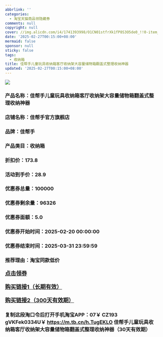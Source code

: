 ```yaml
---
abbrlink: ''
categories:
  - 淘宝天猫商品领隐藏券
comments: null
copyright: null
cover: //img.alicdn.com/i4/1741393998/O1CN01stfrXk1fP8S3O5de0_!!0-item_pic.jpg
date: '2025-02-27T00:15:00+08:00'
mermaid: false
sponsor: null
sticky: false
tags:
  - 收纳箱
title: 佳帮手儿童玩具收纳箱客厅收纳架大容量储物箱翻盖式整理收纳神器
updated: '2025-02-27T00:15:00+08:00'
--- 
```


![](//img.alicdn.com/i4/1741393998/O1CN01stfrXk1fP8S3O5de0_!!0-item_pic.jpg)

### 产品名称：佳帮手儿童玩具收纳箱客厅收纳架大容量储物箱翻盖式整理收纳神器
### 店铺名称：佳帮手官方旗舰店
### 品牌：佳帮手
### 产品类目：收纳箱
### 折扣价：173.8
### 活动到手价：28.9
### 优惠券总量：100000
### 优惠券剩余量：96326
### 优惠券面额：5.0
### 优惠券开始时间：2025-02-20 00:00:00	
### 优惠券结束时间：2025-03-31 23:59:59	
### 推荐理由：淘宝同款低价

<p style="font-size: 18px; font-weight: bold;">
  <a href="https://uland.taobao.com/coupon/edetail?e=1FNTnCi%2FiQmlhHvvyUNXZfh8CuWt5YH5OVuOuRD5gLJMmdsrkidbOWgpcJRl3wFwcV%2FlEyhmp8DoutG5%2BqG0eOqhMj9HFF5WztQ0fhb6qaRF7eh9NgsKmdlCSEUpgk0qJvpsGAEGdKnU2UXrv34MtHIE4r7wqPNK7NjcxRIBfQbVM%2Fe4LpP7OiwynAdGnOngsRcE0wncGCovmO3yavBleF4XWFj4Thi849IpuNimzZ39oIt1wrbvd3bN3ZFO%2FHcc8gw7CyR8B19SbnB%2BnTVamGzWclIq8Ox5ePm0yN%2BDLX19sbmH1Y1jVkGo0jB0pEDFIJ83Y%2FLXuVNuFxCkfk9J97IdW9jAXzgaJTNWSR3CwiY%3D&traceId=2166d8db17407296732636749d133b&union_lens=lensId%3AOPT%401740729690%40210402c1_0df6_1954b9329a6_bde7%4001%40eyJmbG9vcklkIjo3MzM1NH0ie" target="_blank">点击领券</a>
</p>
<p style="font-size: 18px; font-weight: bold;">
  <a href="https://s.click.taobao.com/t?e=m%3D2%26s%3D%2BrgSrZYuGzdw4vFB6t2Z2ueEDrYVVa64K7Vc7tFgwiHjf2vlNIV67kkfnVn6TwKdWI6w0dMGH8j3ID%2FV1RqsF4wnCJeELi4I%2FIEn%2BS1IjHAB0ghlTd7WlZVm%2FOAUUFw71qrpxiwMoCNxc1AtbZGVS3ZysvctPCR45Bm6Rmfgu%2BYLZMqoQW%2BfuLV7Mh%2FzulIELQl9mEirfI9CQTLeakBE0zh6s7%2BuNimE6kpVq1XV1hEvbFD0lqrR%2FDaREjihNZoAfPUCRAfassWdBbF0OaX2SI%2BDKwFLEd9Q5dUsQ8NYvbj%2B58h5pKGYuxYhDhCAmINDKkIIizVEuEfGDF1NzTQoPw%3D%3D" target="_blank">购买链接1（长期有效）</a>
</p>
<p style="font-size: 18px; font-weight: bold;">
  <a href="https://s.click.taobao.com/ONN4TNs" target="_blank">购买链接2（300天有效期）</a>
</p>

### 复制这段淘口令后打开手机淘宝APP：07￥ CZ193 gVKFek0334U￥ https://m.tb.cn/h.TugEKLO  佳帮手儿童玩具收纳箱客厅收纳架大容量储物箱翻盖式整理收纳神器（30天有效期）
